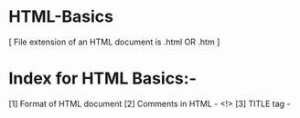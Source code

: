 # HTML-Basics
[ File extension of an HTML document is .html OR .htm ]
# Index for HTML Basics:-
[1] Format of HTML document
[2] Comments in HTML - <!>
[3] TITLE tag - <title>..<title>
[4] HEADING tags
[5] PARAGRAPH tag - <p>..</p>
[6] Line BREAK tag - <BR>

